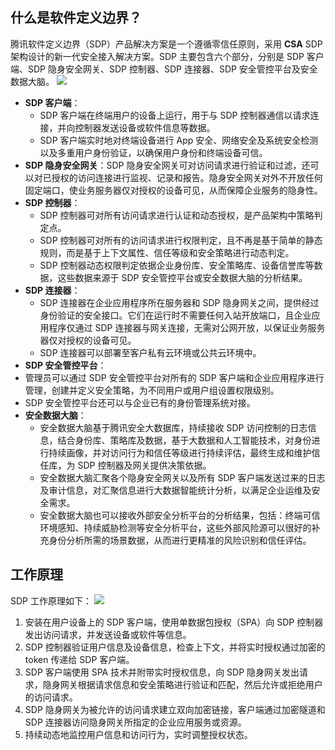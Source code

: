 ## 什么是软件定义边界？
腾讯软件定义边界（SDP）产品解决方案是一个遵循零信任原则，采用 **CSA** SDP 架构设计的新一代安全接入解决方案。SDP 主要包含六个部分，分别是 SDP 客户端、SDP 隐身安全网关、SDP 控制器、SDP 连接器、SDP 安全管控平台及安全数据大脑。
![](https://main.qcloudimg.com/raw/45b835311971c5adf5e32de6e09f8170.png)
- **SDP 客户端**：
	- SDP 客户端在终端用户的设备上运行，用于与 SDP 控制器通信以请求连接，并向控制器发送设备或软件信息等数据。
	- SDP 客户端实时地对终端设备进行 App 安全、网络安全及系统安全检测以及多重用户身份验证，以确保用户身份和终端设备可信。
- **SDP 隐身安全网关**：SDP 隐身安全网关可对访问请求进行验证和过滤，还可以对已授权的访问连接进行监视、记录和报告。隐身安全网关对外不开放任何固定端口，使业务服务器仅对授权的设备可见，从而保障企业服务的隐身性。
- **SDP 控制器**：
	- SDP 控制器可对所有访问请求进行认证和动态授权，是产品架构中策略判定点。
	- SDP 控制器可对所有的访问请求进行权限判定，且不再是基于简单的静态规则，而是基于上下文属性、信任等级和安全策略进行动态判定。
	- SDP 控制器动态权限判定依据企业身份库、安全策略库、设备信誉库等数据，这些数据来源于 SDP 安全管控平台或安全数据大脑的分析结果。
- **SDP 连接器**：
	- SDP 连接器在企业应用程序所在服务器和 SDP 隐身网关之间，提供经过身份验证的安全接口。它们在运行时不需要任何入站开放端口，且企业应用程序仅通过 SDP 连接器与网关连接，无需对公网开放，以保证业务服务器仅对授权的设备可见。
	- SDP 连接器可以部署至客户私有云环境或公共云环境中。
- **SDP 安全管控平台**：
 - 管理员可以通过 SDP 安全管控平台对所有的 SDP 客户端和企业应用程序进行管理，创建并定义安全策略，为不同用户或用户组设置权限级别。
 -  SDP 安全管控平台还可以与企业已有的身份管理系统对接。
- **安全数据大脑**：
	- 安全数据大脑基于腾讯安全大数据库，持续接收 SDP 访问控制的日志信息，结合身份库、策略库及数据，基于大数据和人工智能技术，对身份进行持续画像，并对访问行为和信任等级进行持续评估，最终生成和维护信任库，为 SDP 控制器及网关提供决策依据。
	- 安全数据大脑汇聚各个隐身安全网关以及所有 SDP 客户端发送过来的日志及审计信息，对汇聚信息进行大数据智能统计分析，以满足企业运维及安全需求。
	- 安全数据大脑也可以接收外部安全分析平台的分析结果，包括：终端可信环境感知、持续威胁检测等安全分析平台，这些外部风险源可以很好的补充身份分析所需的场景数据，从而进行更精准的风险识别和信任评估。

## 工作原理
SDP 工作原理如下：
![](https://main.qcloudimg.com/raw/b328692e605f79f8fba8633fbd0354a7.png)
1. 安装在用户设备上的 SDP 客户端，使用单数据包授权（SPA）向 SDP 控制器发出访问请求，并发送设备或软件等信息。
2. SDP 控制器验证用户信息及设备信息，检查上下文，并将实时授权通过加密的 token 传递给 SDP 客户端。
3. SDP 客户端使用 SPA 技术并附带实时授权信息，向 SDP 隐身网关发出请求，隐身网关根据请求信息和安全策略进行验证和匹配，然后允许或拒绝用户的访问请求。
4. SDP 隐身网关为被允许的访问请求建立双向加密链接，客户端通过加密隧道和 SDP 连接器访问隐身网关所指定的企业应用服务或资源。
5. 持续动态地监控用户信息和访问行为，实时调整授权状态。
